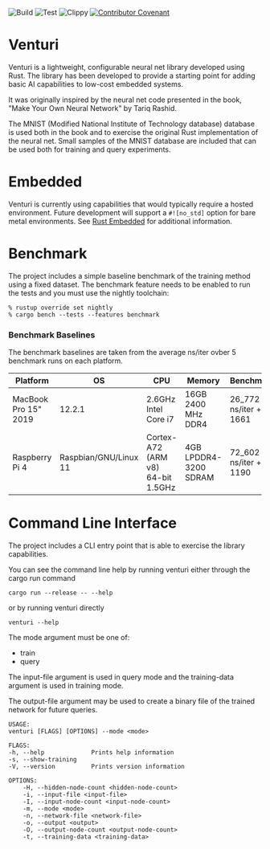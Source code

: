 ![Build](actions/workflows/rust-build.yaml/badge.svg)
![Test](https://github.com/bytetrail/venturi/actions/workflows/rust-test.yaml/badge.svg)
![Clippy](https://github.com/bytetrail/venturi/actions/workflows/rust-clippy.yaml/badge.svg)
[![Contributor Covenant](https://img.shields.io/badge/Contributor%20Covenant-2.1-4baaaa.svg)](CODE_OF_CONDUCT.md)

# Venturi
Venturi is a lightweight, configurable neural net library developed using Rust. 
The library has been developed to provide a starting point for adding basic AI
capabilities to low-cost embedded systems.

It was originally inspired by the neural net code presented in the book, "Make Your
Own Neural Network" by Tariq Rashid. 

The MNIST (Modified National Institute of Technology database) database is used
both in the book and to exercise the original Rust implementation of the neural
net. Small samples of the MNIST database are included that can be used both
for training and query experiments.

# Embedded 
Venturi is currently using capabilities that would typically require a hosted 
environment. Future development will support a ```#![no_std]``` option for bare 
metal environments. See [Rust Embedded](https://docs.rust-embedded.org/book/intro/no-std.html) 
for additional information.

# Benchmark
The project includes a simple baseline benchmark of the training method using a 
fixed dataset. The benchmark feature needs to be enabled to run the tests and
you must use the nightly toolchain:

    % rustup override set nightly
    % cargo bench --tests --features benchmark

### Benchmark Baselines
The benchmark baselines are taken from the average ns/iter ovber 5 benchmark runs on each platform.

| Platform             | OS                    | CPU                  | Memory                 | Benchmark               |
|----------------------|-----------------------|----------------------|------------------------|-------------------------|
| MacBook Pro 15" 2019 | 12.2.1                | 2.6GHz Intel Core i7 | 16GB 2400 MHz DDR4     | 26_772 ns/iter +/- 1661 |
| Raspberry Pi 4       | Raspbian/GNU/Linux 11 | Cortex-A72 (ARM v8) 64-bit 1.5GHz | 4GB LPDDR4-3200 SDRAM  | 72_602 ns/iter +/- 1190 |


# Command Line Interface
The project includes a CLI entry point that is able to exercise the library 
capabilities.

You can see the command line help by running venturi either through the cargo 
run command

    cargo run --release -- --help

or by running venturi directly 

    venturi --help

The mode argument must be one of:
 * train 
 * query 

The input-file argument is used in query mode and the training-data argument is
used in training mode. 

The output-file argument may be used to create a binary file of the trained
network for future queries.

```
USAGE:
venturi [FLAGS] [OPTIONS] --mode <mode>

FLAGS:
-h, --help             Prints help information
-s, --show-training    
-V, --version          Prints version information

OPTIONS:
    -H, --hidden-node-count <hidden-node-count>    
    -i, --input-file <input-file>                  
    -I, --input-node-count <input-node-count>      
    -m, --mode <mode>                              
    -n, --network-file <network-file>              
    -o, --output <output>                          
    -O, --output-node-count <output-node-count>    
    -t, --training-data <training-data> 
```
